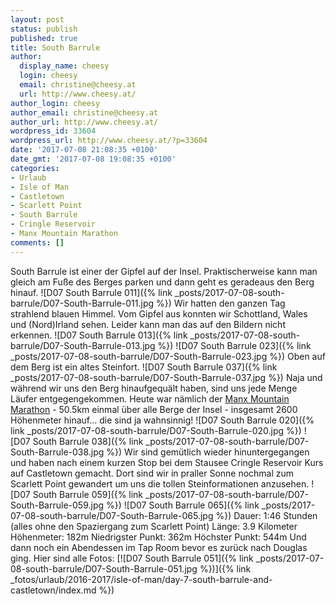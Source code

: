 ```yaml
---
layout: post
status: publish
published: true
title: South Barrule
author:
  display_name: cheesy
  login: cheesy
  email: christine@cheesy.at
  url: http://www.cheesy.at/
author_login: cheesy
author_email: christine@cheesy.at
author_url: http://www.cheesy.at/
wordpress_id: 33604
wordpress_url: http://www.cheesy.at/?p=33604
date: '2017-07-08 21:08:35 +0100'
date_gmt: '2017-07-08 19:08:35 +0100'
categories:
- Urlaub
- Isle of Man
- Castletown
- Scarlett Point
- South Barrule
- Cringle Reservoir
- Manx Mountain Marathon
comments: []
---
```

South Barrule ist einer der Gipfel auf der Insel. Praktischerweise kann man gleich am Fuße des Berges parken und dann geht es geradeaus den Berg hinauf.
![D07 South Barrule 011]({% link _posts/2017-07-08-south-barrule/D07-South-Barrule-011.jpg %})
Wir hatten den ganzen Tag strahlend blauen Himmel. Vom Gipfel aus konnten wir Schottland, Wales und (Nord)Irland sehen. Leider kann man das auf den Bildern nicht erkennen.
![D07 South Barrule 013]({% link _posts/2017-07-08-south-barrule/D07-South-Barrule-013.jpg %})
![D07 South Barrule 023]({% link _posts/2017-07-08-south-barrule/D07-South-Barrule-023.jpg %})
Oben auf dem Berg ist ein altes Steinfort.
![D07 South Barrule 037]({% link _posts/2017-07-08-south-barrule/D07-South-Barrule-037.jpg %})
Naja und während wir uns den Berg hinaufgequält haben, sind uns jede Menge Läufer entgegengekommen. Heute war nämlich der [Manx Mountain Marathon](http://www.manxmountainmarathon.com/) - 50.5km einmal über alle Berge der Insel - insgesamt 2600 Höhenmeter hinauf... die sind ja wahnsinnig!
![D07 South Barrule 020]({% link _posts/2017-07-08-south-barrule/D07-South-Barrule-020.jpg %})
![D07 South Barrule 038]({% link _posts/2017-07-08-south-barrule/D07-South-Barrule-038.jpg %})
Wir sind gemütlich wieder hinuntergegangen und haben nach einem kurzen Stop bei dem Stausee Cringle Reservoir Kurs auf Castletown gemacht. Dort sind wir in praller Sonne nochmal zum Scarlett Point gewandert um uns die tollen Steinformationen anzusehen.
![D07 South Barrule 059]({% link _posts/2017-07-08-south-barrule/D07-South-Barrule-059.jpg %})
![D07 South Barrule 065]({% link _posts/2017-07-08-south-barrule/D07-South-Barrule-065.jpg %})
Dauer: 1:46 Stunden (alles ohne den Spaziergang zum Scarlett Point)
Länge: 3.9 Kilometer
Höhenmeter: 182m
Niedrigster Punkt: 362m
Höchster Punkt: 544m
Und dann noch ein Abendessen im Tap Room bevor es zurück nach Douglas ging. Hier sind alle Fotos:
[![D07 South Barrule 051]({% link _posts/2017-07-08-south-barrule/D07-South-Barrule-051.jpg %})]({% link _fotos/urlaub/2016-2017/isle-of-man/day-7-south-barrule-and-castletown/index.md %})
